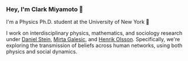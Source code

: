 ### Hey, I'm Clark Miyamoto 👋
I'm a Physics Ph.D. student at the University of New York 🗽

I work on interdisciplinary physics, mathematics, and sociology research under [Daniel Stein](https://scholar.google.com/citations?user=A2-9yy0AAAAJ&hl=en), [Mirta Galesic](https://scholar.google.com/citations?user=CY0fIXsAAAAJ&hl=en), and [Henrik Olsson](https://scholar.google.com/citations?user=XKwkvxcAAAAJ&hl=en). Specifically, we're exploring the transmission of beliefs across human networks, using both physics and social dynamics. 
